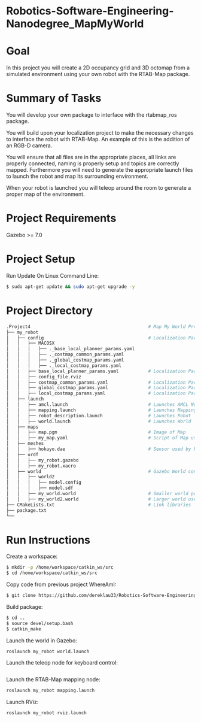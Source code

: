 # Robotics-Software-Engineering-Nanodegree_MapMyWorld

# Goal
In this project you will create a 2D occupancy grid and 3D octomap from a simulated environment using your own robot with the RTAB-Map package.

# Summary of Tasks
You will develop your own package to interface with the rtabmap_ros package.

You will build upon your localization project to make the necessary changes to interface the robot with RTAB-Map. An example of this is the addition of an RGB-D camera.

You will ensure that all files are in the appropriate places, all links are properly connected, naming is properly setup and topics are correctly mapped. Furthermore you will need to generate the appropriate launch files to launch the robot and map its surrounding environment.

When your robot is launched you will teleop around the room to generate a proper map of the environment.

# Project Requirements
Gazebo >= 7.0  

# Project Setup
Run Update On Linux Command Line:   
```bash
$ sudo apt-get update && sudo apt-get upgrade -y
```  


# Project Directory
 ```bash
 .Project4                                            # Map My World Project  
 ├── my_robot                                          
 │   ├── config                                       # Localization Parameters
 │   │   ├── MACOSX
 │   │   │   ├── ._base_local_planner_params.yaml
 │   │   │   ├── ._costmap_common_params.yaml
 │   │   │   ├── ._global_costmap_params.yaml
 │   │   │   ├── ._local_costmap_params.yaml
 │   │   ├── base_local_planner_params.yaml           # Localization Params for Local Planner
 │   │   ├── config_file.rviz                         
 │   │   ├── costmap_common_params.yaml               # Localization Params for Common Cost Map
 │   │   ├── global_costmap_params.yaml               # Localization Params for Global Cost Map
 │   │   ├── local_costmap_params.yaml                # Localization Params for Local Cost Map
 │   ├── launch      
 │   │   ├── amcl.launch                              # Launches AMCL Node
 │   │   ├── mapping.launch                           # Launches Mapping Node
 │   │   ├── robot_description.launch                 # Launches Robot 
 │   │   ├── world.launch                             # Launches World
 │   ├── maps  
 │   │   ├── map.pgm                                  # Image of Map
 │   │   ├── my_map.yaml                              # Script of Map used by Robot
 │   ├── meshes 
 │   │   ├── hokuyo.dae                               # Sensor used by Robot
 │   ├── urdf   
 │   │   ├── my_robot.gazebo
 │   │   ├── my_robot.xacro
 │   ├── world                                        # Gazebo World containing models    
 │   │   ├── world2
 │   │   │   ├── model.config
 │   │   │   ├── model.sdf
 │   │   ├── my_world.world                           # Smaller world previously used
 │   │   ├── my_world2.world                          # Larger world used in this project
 ├── CMakeLists.txt                                   # Link libraries 
 ├── package.txt
 └──                              
```


# Run Instructions
Create a workspace:    
```bash
$ mkdir -p /home/workspace/catkin_ws/src
$ cd /home/workspace/catkin_ws/src
```   

Copy code from previous project WhereAmI:
```bash
$ git clone https://github.com/dereklau33/Robotics-Software-Engineering-Nanodegree_MapMyWorld.git
```

Build package:  
```bash
$ cd ..
$ source devel/setup.bash
$ catkin_make
```

Launch the world in Gazebo:
```bash
roslaunch my_robot world.launch
```   

Launch the teleop node for keyboard control:
```bash

```   

Launch the RTAB-Map mapping node:
```bash
roslaunch my_robot mapping.launch
```   

Launch RViz:
```bash
roslaunch my_robot rviz.launch
```   

